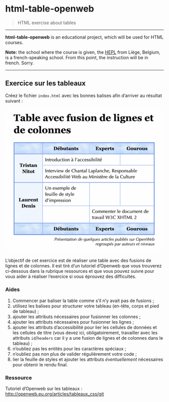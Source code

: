 # html-table-openweb

> HTML exercise about tables

* * *

**html-table-openweb** is an educational project, which will be used for HTML courses.

**Note:** the school where the course is given, the [HEPL](http://www.provincedeliege.be/hauteecole) from Liège, Belgium, is a french-speaking school. From this point, the instruction will be in french. Sorry.

* * *

## Exercice sur les tableaux

Créez le fichier `index.html` avec les bonnes balises afin d’arriver au résultat suivant :

![Résultat attendu](./rendu.png)

L’objectif de cet exercice est de réaliser une table avec des fusions de lignes et de colonnes. Il est tiré d’un tutoriel d’Openweb que vous trouverez ci-dessous dans la rubrique ressources et que vous pouvez suivre pour vous aider à réaliser l’exercice si vous éprouvez des difficultés.

### Aides

1. Commencer par baliser la table comme s’il n’y avait pas de fusions ;
2. utilisez les balises pour structurer votre tableau (en-tête, corps et pied de tableau) ;
3. ajouter les attributs nécessaires pour fusionner les colonnes ;
4. ajouter les attributs nécessaires pour fusionner les lignes ;
5. ajouter les attributs d’accessibilité pour lier les cellules de données et les cellules de titre (vous devez ici, obligatoirement, travailler avec les attributs `id`/`headers` car il y a une fusion de lignes et de colonnes dans le tableau) ;
6. n’oubliez pas les entités pour les caractères spéciaux ;
7. n’oubliez pas non plus de valider régulièrement votre code ;
8. lier la feuille de styles et ajouter les attributs *éventuellement* nécessaires pour obtenir le rendu final.

### Ressource

Tutoriel d’Openweb sur les tableaux : http://openweb.eu.org/articles/tableaux_css/git 